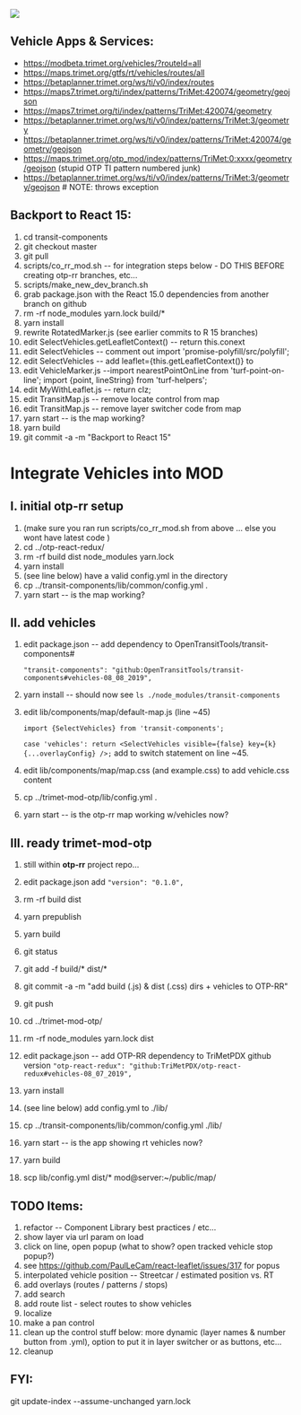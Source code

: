 <a href="https://www.browserstack.com/automate/public-build/OVhaWXRrQysyU0tKM1JZL0p0ZDBwS2dXcitDT3RpamZNYW9tc3FLcGxDVT0\tLWhHYjloQzJWTTNES0FUdU52SjlTSkE9PQ==--9442d8aaef9206dcbf96e8c746804ade957f604d"><img src='https://www.browserstack.com/automate/badge.svg?badge_key=OVhaWXRrQysyU0tKM1JZL0p0ZDBwS2dXcitDT3RpamZNYW9tc3FLcGxDVT0tLWhHYjloQzJWTTNES0FUdU52SjlTSkE9PQ==--9442d8aaef9206dcbf96e8c746804ade957f604d'></a>

Vehicle Apps & Services:
--
 - https://modbeta.trimet.org/vehicles/?routeId=all
 - https://maps.trimet.org/gtfs/rt/vehicles/routes/all
 - https://betaplanner.trimet.org/ws/ti/v0/index/routes
 - https://maps7.trimet.org/ti/index/patterns/TriMet:420074/geometry/geojson
 - https://maps7.trimet.org/ti/index/patterns/TriMet:420074/geometry
 - https://betaplanner.trimet.org/ws/ti/v0/index/patterns/TriMet:3/geometry
 - https://betaplanner.trimet.org/ws/ti/v0/index/patterns/TriMet:420074/geometry/geojson
 - https://maps.trimet.org/otp_mod/index/patterns/TriMet:0:xxxx/geometry/geojson (stupid OTP TI pattern numbered junk)
 - https://betaplanner.trimet.org/ws/ti/v0/index/patterns/TriMet:3/geometry/geojson # NOTE: throws exception


Backport to React 15:
--
 1. cd transit-components
 1. git checkout master
 1. git pull
 1. scripts/co_rr_mod.sh -- for integration steps below - DO THIS BEFORE creating otp-rr branches, etc...
 1. scripts/make_new_dev_branch.sh <optional release name>
 1. grab package.json with the React 15.0 dependencies from another branch on github
 1. rm -rf node_modules yarn.lock build/* 
 1. yarn install
 1. rewrite RotatedMarker.js (see earlier commits to R 15 branches)
 1. edit SelectVehicles.getLeafletContext() -- return this.conext
 1. edit SelectVehicles -- comment out import 'promise-polyfill/src/polyfill';
 1. edit SelectVehicles -- add leaflet={this.getLeafletContext()} to <VehicleMarker>
 1. edit VehicleMarker.js --import nearestPointOnLine from 'turf-point-on-line'; import {point, lineString} from 'turf-helpers';
 1. edit MyWithLeaflet.js -- return clz;
 1. edit TransitMap.js -- remove locate control from map
 1. edit TransitMap.js -- remove layer switcher code from map 
 1. yarn start -- is the map working?
 1. yarn build
 1. git commit -a -m "Backport to React 15"


Integrate Vehicles into MOD
=

 I. initial otp-rr setup
 -
 1. (make sure you ran run scripts/co_rr_mod.sh from above ... else you wont have latest code ) 
 1. cd ../otp-react-redux/
 1. rm -rf build dist node_modules yarn.lock
 1. yarn install
 1. (see line below) have a valid config.yml in the directory
 1. cp ../transit-components/lib/common/config.yml .
 1. yarn start -- is the map working?

 II. add vehicles
 -
 1. edit package.json -- add dependency to OpenTransitTools/transit-components#<branch-name>
  
    `"transit-components": "github:OpenTransitTools/transit-components#vehicles-08_08_2019",`
 
 1. yarn install -- should now see `ls ./node_modules/transit-components` 
 1. edit lib/components/map/default-map.js (line ~45) 

    `import {SelectVehicles} from 'transit-components';`
    
    `case 'vehicles': return <SelectVehicles visible={false} key={k} {...overlayConfig} />;` add to switch statement on line ~45. 

 1. edit lib/components/map/map.css (and example.css) to add vehicle.css content
 1. cp ../trimet-mod-otp/lib/config.yml .
 1. yarn start -- is the otp-rr map working w/vehicles now?

 III. ready trimet-mod-otp
 -
 1. still within **otp-rr** project repo...
 1. edit package.json add `"version": "0.1.0",`
 1. rm -rf build dist
 1. yarn prepublish
 1. yarn build
 1. git status
 1. git add -f build/* dist/*
 1. git commit -a -m "add build (.js) & dist (.css) dirs + vehicles to OTP-RR"
 1. git push
 
 1. cd ../trimet-mod-otp/
 1. rm -rf node_modules yarn.lock dist
 1. edit package.json -- add OTP-RR dependency to TriMetPDX github version
 `"otp-react-redux": "github:TriMetPDX/otp-react-redux#vehicles-08_07_2019",`
 1. yarn install
 1. (see line below) add config.yml to ./lib/ 
 1. cp ../transit-components/lib/common/config.yml ./lib/
 1. yarn start -- is the app showing rt vehicles now?
 1. yarn build
 1. scp lib/config.yml dist/* mod@server:~/public/map/



TODO Items:
--
 1. refactor -- Component Library best practices / etc...
 1. show layer via url param on load
 1. click on line, open popup (what to show?  open tracked vehicle stop popup?)
 1. see https://github.com/PaulLeCam/react-leaflet/issues/317 for popus 
 1. interpolated vehicle position -- Streetcar / estimated position vs. RT
 1. add overlays (routes / patterns / stops)
 1. add search
 1. add route list - select routes to show vehicles
 1. localize
 1. make a pan control
 1. clean up the control stuff below: more dynamic (layer names & number button from .yml),
    option to put it in layer switcher or as buttons, etc...
 1. cleanup


FYI:
--
  git update-index --assume-unchanged yarn.lock
   
